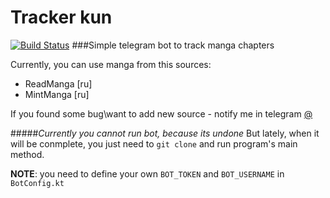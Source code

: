 # Tracker kun
[![Build Status](https://travis-ci.org/one-commit-men/manga-observer-bot.svg?branch=dev)](https://travis-ci.org/one-commit-men/manga-observer-bot)
###Simple telegram bot to track manga chapters

Currently, you can use manga from this sources:
- ReadManga [ru]
- MintManga [ru]

If you found some bug\want to add new source - notify me in telegram [@<name>](http://telegram.me/<name>)

#####*Currently you cannot run bot, because its undone*
But lately, when it will be conmplete, you just need to `git clone` and run program's main method.

**NOTE**: you need to define your own `BOT_TOKEN` and `BOT_USERNAME` in `BotConfig.kt`

